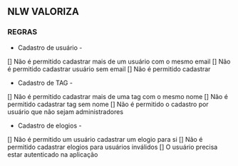## NLW VALORIZA

### REGRAS

 - Cadastro de usuário -

[] Não é permitido cadastrar mais de um usuário com o mesmo email
[] Não é permitido cadastrar usuário sem email
[] Não é permitido cadastrar 

- Cadastro de TAG -

[] Não é permitido cadastrar mais de uma tag com o mesmo nome
[] Não é permitido cadastrar tag sem nome
[] Não é permitido o cadastro por usuário que não sejam administradores

- Cadastro de elogios -

[] Não é permitido um usuário cadastrar um elogio para si
[] Não é permitido cadastrar elogios para usuários inválidos
[] O usuário precisa estar autenticado na aplicação
